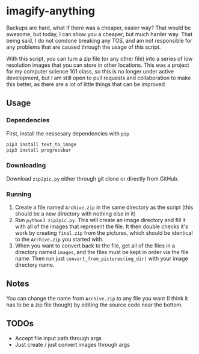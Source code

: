 # imagify-anything

Backups are hard, what if there was a cheaper, easier way? That would be
awesome, but today, I can show you a cheaper, but much harder way. That being
said, I do not condone breaking any TOS, and am not responsible for any problems
that are caused through the usage of this script. 

With this script, you can turn a zip file (or any other file) into a series of
low resolution images that you can store in other locations. This was a project
for my computer science 101 class, so this is no longer under active
development, but I am still open to pull requests and collaboration to make this
better, as there are a lot of little things that can be improved

## Usage

### Dependencies

First, install the nessesary dependencies with `pip`

```Bash
pip3 install text_to_image
pip3 install progressbar
```

### Downloading

Download `zip2pic.py` either through git clone or directly from GitHub.   

### Running

1. Create a file named `Archive.zip` in the same directory as the script (this
   should be a new directory with nothing else in it)
2. Run `python3 zip2pic.py`. This will create an image directory and fill it
   with all of the images that represent the file. It then double checks it's
   work by creating `final.zip` from the pictures, which should be identical to
   the `Archive.zip` you started with. 
3. When you want to convert back to the file, get all of the files in a
   directory named `images`, and the files must be kept in order via the file
   name. Then run just `convert_from_pictures(img_dir)` with your image
   directory name.

## Notes
You can change the name from `Archive.zip` to any file you want (I think it has
to be a zip file though) by editing the source code near the bottom. 

## TODOs

* Accept file input path through args
* Just create / just convert images through args
